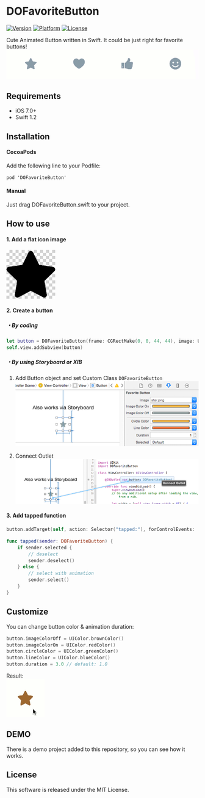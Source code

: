 # DOFavoriteButton
[![Version](https://img.shields.io/cocoapods/v/DOFavoriteButton.svg?style=flat)](http://cocoapods.org/pods/DOFavoriteButton)
[![Platform](https://img.shields.io/cocoapods/p/DOFavoriteButton.svg?style=flat)](http://cocoapods.org/pods/DOFavoriteButton)
[![License](https://img.shields.io/cocoapods/l/DOFavoriteButton.svg?style=flat)](https://github.com/okmr-d/DOFavoriteButton/blob/master/LICENSE)

Cute Animated Button written in Swift.
It could be just right for favorite buttons!
![Demo](https://raw.githubusercontent.com/okmr-d/okmr-d.github.io/master/img/DOFavoriteButton/demo.gif)

## Requirements
* iOS 7.0+
* Swift 1.2

## Installation
#### CocoaPods
Add the following line to your Podfile:
```
pod 'DOFavoriteButton'
```

#### Manual
Just drag DOFavoriteButton.swift to your project.

## How to use
#### 1. Add a flat icon image
![Flat Icon Image](https://raw.githubusercontent.com/okmr-d/okmr-d.github.io/master/img/DOFavoriteButton/flatIconImage.png)

#### 2. Create a button
##### ・By coding
```swift
let button = DOFavoriteButton(frame: CGRectMake(0, 0, 44, 44), image: UIImage(named: "star.png"))
self.view.addSubview(button)
```

##### ・By using Storyboard or XIB
1. Add Button object and set Custom Class `DOFavoriteButton`  
![via Storyboard](https://raw.githubusercontent.com/okmr-d/okmr-d.github.io/master/img/DOFavoriteButton/storyboard.png)

2. Connect Outlet  
![connect outlet](https://raw.githubusercontent.com/okmr-d/okmr-d.github.io/master/img/DOFavoriteButton/connect.png)

#### 3. Add tapped function
```swift
button.addTarget(self, action: Selector("tapped:"), forControlEvents: .TouchUpInside)
```
```swift
func tapped(sender: DOFavoriteButton) {
    if sender.selected {
        // deselect
        sender.deselect()
    } else {
        // select with animation
        sender.select()
    }
}
```

## Customize
You can change button color & animation duration:
```swift
button.imageColorOff = UIColor.brownColor()
button.imageColorOn = UIColor.redColor()
button.circleColor = UIColor.greenColor()
button.lineColor = UIColor.blueColor()
button.duration = 3.0 // default: 1.0
```
Result:  
![Customize](https://raw.githubusercontent.com/okmr-d/okmr-d.github.io/master/img/DOFavoriteButton/changeColor.gif)

## DEMO
There is a demo project added to this repository, so you can see how it works.

## License
This software is released under the MIT License.

